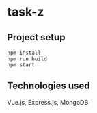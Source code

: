 # task-z

## Project setup
```
npm install
npm run build
npm start
```

## Technologies used

Vue.js, Express.js, MongoDB
